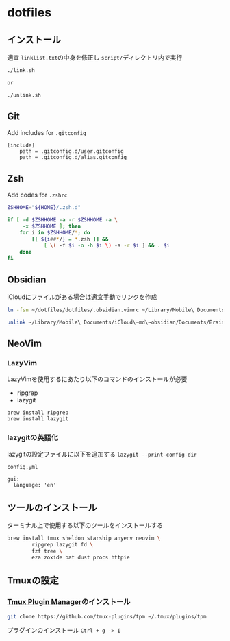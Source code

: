 # dotfiles

## インストール

適宜 `linklist.txt`の中身を修正し
`script/`ディレクトリ内で実行

```bash
./link.sh

or

./unlink.sh
```

## Git

Add includes for `.gitconfig`

```gitconfig
[include]
    path = .gitconfig.d/user.gitconfig
    path = .gitconfig.d/alias.gitconfig
```

## Zsh

Add codes for `.zshrc`

```bash
ZSHHOME="${HOME}/.zsh.d"

if [ -d $ZSHHOME -a -r $ZSHHOME -a \
     -x $ZSHHOME ]; then
    for i in $ZSHHOME/*; do
        [[ ${i##*/} = *.zsh ]] &&
            [ \( -f $i -o -h $i \) -a -r $i ] && . $i
    done
fi
```

## Obsidian

iCloudにファイルがある場合は適宜手動でリンクを作成

```sh
ln -fsn ~/dotfiles/dotfiles/.obsidian.vimrc ~/Library/Mobile\ Documents/iCloud\~md\~obsidian/Documents/Brain/.obsidian.vimrc
```

```sh
unlink ~/Library/Mobile\ Documents/iCloud\~md\~obsidian/Documents/Brain/.obsidian.vimrc
```

## NeoVim

### LazyVim

LazyVimを使用するにあたり以下のコマンドのインストールが必要

- ripgrep
- lazygit

```sh
brew install ripgrep
brew install lazygit
```

### lazygitの英語化

lazygitの設定ファイルに以下を追加する
`lazygit --print-config-dir`

`config.yml`

```config
gui:
  language: 'en'
```

## ツールのインストール

ターミナル上で使用する以下のツールをインストールする

```sh
brew install tmux sheldon starship anyenv neovim \
        ripgrep lazygit fd \
        fzf tree \
        eza zoxide bat dust procs httpie
```

## Tmuxの設定

### [Tmux Plugin Manager](https://github.com/tmux-plugins/tpm)のインストール

```sh
git clone https://github.com/tmux-plugins/tpm ~/.tmux/plugins/tpm
```

プラグインのインストール `Ctrl + g -> I`
